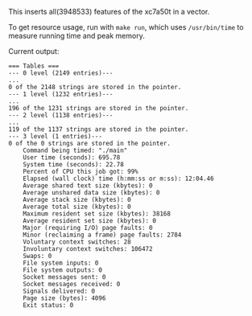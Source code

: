 This inserts all(3948533) features of the xc7a50t in a vector.

To get resource usage, run with `make run`, which uses `/usr/bin/time` to measure running time and peak memory.

Current output:
```
=== Tables ===
--- 0 level (2149 entries)---
...
0 of the 2148 strings are stored in the pointer.
--- 1 level (1232 entries)---
...
196 of the 1231 strings are stored in the pointer.
--- 2 level (1138 entries)---
...
119 of the 1137 strings are stored in the pointer.
--- 3 level (1 entries)---
0 of the 0 strings are stored in the pointer.
	Command being timed: "./main"
	User time (seconds): 695.78
	System time (seconds): 22.78
	Percent of CPU this job got: 99%
	Elapsed (wall clock) time (h:mm:ss or m:ss): 12:04.46
	Average shared text size (kbytes): 0
	Average unshared data size (kbytes): 0
	Average stack size (kbytes): 0
	Average total size (kbytes): 0
	Maximum resident set size (kbytes): 38168
	Average resident set size (kbytes): 0
	Major (requiring I/O) page faults: 0
	Minor (reclaiming a frame) page faults: 2784
	Voluntary context switches: 28
	Involuntary context switches: 106472
	Swaps: 0
	File system inputs: 0
	File system outputs: 0
	Socket messages sent: 0
	Socket messages received: 0
	Signals delivered: 0
	Page size (bytes): 4096
	Exit status: 0
```
